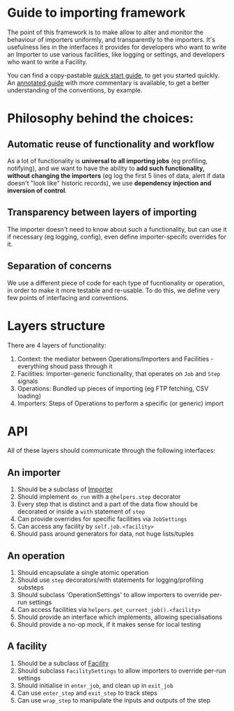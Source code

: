 Guide to importing framework
====

The point of this framework is to make allow to alter and monitor the behaviour
of importers uniformly, and transparently to the importers. It's usefulness
lies in the interfaces it provides for developers who want to write an Importer
to use various facilities, like logging or settings, and developers who want
to write a Facility.

You can find a copy-pastable [quick start guide], to get you started quickly.
An [annotated guide] with more commentary is available, to get a better
understanding of the conventions, by example.


Philosophy behind the choices:
====

## Automatic reuse of functionality and workflow

As a lot of functionality is **universal to all importing jobs** (eg profiling,
notifying), and we want to have the ability to **add such functionality,
without changing the importers** (eg log the first 5 lines of data, alert if
data doesn't "look like" historic records), we use **dependency injection and
inversion of control**.

## Transparency between layers of importing

The importer doesn't need to know about such a functionality, but can use it if
necessary (eg logging, config), even define importer-specifc overrides for it.

## Separation of concerns

We use a different piece of code for each type of fucntionality or operation,
in order to make it more testable and re-usable. To do this, we define very few
points of interfacing and conventions.

Layers structure
====

There are 4 layers of functionality:

1. Context: the mediator between Operations/Importers and Facilities -
   everything shoud pass through it
2. Facilities: Importer-generic functionality, that operates on `Job` and
   `Step` signals
3. Operations: Bundled up pieces of importing (eg FTP fetching, CSV loading)
4. Importers: Steps of Operations to perform a specific (or generic) import


API
====

All of these layers should communicate through the following interfaces:

## An importer

1. Should be a subclass of [Importer]
2. Should implement `do_run` with a `@helpers.step` decorator
3. Every step that is distinct and a part of the data flow should be decorated
   or inside a `with` statement of `step`
4. Can provide overrides for specific facilities via `JobSettings`
5. Can access any facility by `self.job.<facility>`
6. Should pass around generators for data, not huge lists/tuples

## An operation

1. Should encapsulate a single atomic operation
2. Should use `step` decorators/with statements for logging/profiling substeps
3. Should subclass 'OperationSettings' to allow importers to override per-run
   settings
3. Can access facilities via `helpers.get_current_job().<facility>`
4. Should provide an interface which implements, allowing specialisations
5. Should provide a no-op mock, if it makes sense for local testing

## A facility

1. Should be a subclass of [Facility]
2. Should subclass `FacilitySettings` to allow importers to override per-run
   settings
2. Should initialise in `enter_job`, and clean up in `exit_job`
3. Can use `enter_step` and `exit_step` to track steps
4. Can use `wrap_step` to manipulate the inputs and outputs of the step


[quick start guide]: https://github.com/tangentlabs/sonny/blob/master/sonny/docs/quick-start-guide.md
[annotated guide]: https://github.com/tangentlabs/sonny/blob/master/sonny/docs/annotated-guide.md

[Importer]: https://github.com/tangentlabs/sonny/blob/master/sonny/import_jobs/base.py
[Facility]: https://github.com/tangentlabs/sonny/blob/master/sonny/infrastructure/facilities/base.py
